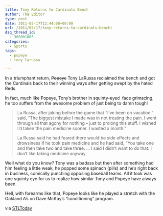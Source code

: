 ```yaml
---
title: Tony Returns to Cardinals Bench
author: The Editor
type: post
date: 2011-05-17T12:44:08+00:00
url: /2011/05/17/tony-returns-to-cardinals-bench/
dsq_thread_id:
  - 306001005
categories:
  - Sports
tags:
  - popeye
  - tony larussa

---
```

[<img class="alignright size-full wp-image-9896" title="popeye_larussa" src="http://media.punchingkitty.com/wordpress/2011/05/popeye_larussa.jpg?filter=resize&w=250" alt="" />][1]In a triumphant return, <del>Popeye</del> Tony LaRussa reclaimed the bench and got the Cardinals back to their winning ways after getting swept by the hated Reds.

In fact, much like Popeye, Tony&#8217;s brother in squinty-eyed  face grimacing, he too suffers from the awesome problem of just being to damn tough!

> La Russa, after joking before the game that &#8220;I&#8217;ve been on vacation,&#8221; said, &#8220;The biggest mistake I made was in not treating the pain. I went through all that agony for nothing &#8211; just to prolong this stuff. I wished I&#8217;d taken the pain medicine sooner. I wasted a month.&#8221;
> 
> La Russa said he had feared there would be side effects and drowsiness if he took pain medicine and he had said, &#8220;You take one and then take two and take three. &#8230; I said I didn&#8217;t want to do that. I don&#8217;t like taking medicine anyway.

Well what do you know? Tony was a badass but then after something had him feeling a little weak, he popped some spinach (pills) and he&#8217;s right back in business, comically punching opposing baseball teams. All it took was one squinty eye for us to realize how similar Tony and Popeye have always been.

Hell, with forearms like that, Popeye looks like he played a stretch with the Oakland A&#8217;s on Dave McKay&#8217;s &#8220;conditioning&#8221; program.

via <a href="http://www.stltoday.com/sports/baseball/professional/article_9447799f-7d17-56a8-aea9-571c2add8ba4.html" target="_blank">STLToday</a>

 [1]: http://media.punchingkitty.com/wordpress/2011/05/popeye_larussa.jpg